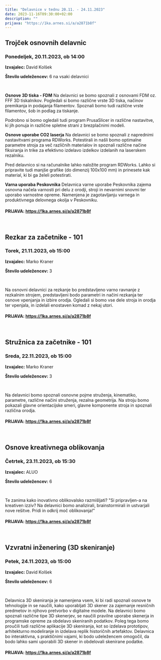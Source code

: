 ```yaml
---
title: "Delavnice v tednu 20.11. - 24.11.2023"
date: 2023-11-16T09:30:00+02:00
description: ""
prijava: "https://1ka.arnes.si/a/a2871b8f"
---
```

## Trojček osnovnih delavnic
### Ponedeljek, 20.11.2023, ob 14:00


**Izvajalec:** David Kolšek

**Število udeležencev:** 6 na vsaki delavnici

&nbsp;


**Osnove 3D tiska - FDM**
Na delavnici se bomo spoznali z osnovami FDM oz. FFF 3D tiskalnikov. Pogledali si bomo različne vrste 3D tiska, načinov premikanja in podajanja filamentov. Spoznali bomo tudi različne vrste filamentov, šob in podlag za tiskanje.

Podrobno si bomo ogledali tudi program PrusaSlicer in različne nastavitve, ki jih ponuja in različne spletne strani z brezplačnimi modeli. 

**Osnove uporabe CO2 laserja**
Na delavnici se bomo spoznali z naprednimi nastavitvami programa RDWorks. Potestirali in našli bomo optimalne parametre stroja za več različnih materialov in spoznali različne načine fiksiranja in trike za efektivno izdelavo izdelkov izdelanih na laserskem rezalniku.

Pred delavnico si na računalnike lahko naložite program RDWorks. Lahko si pripravite tudi manjše grafike (do dimenzij 100x100 mm) in prinesete kak material, ki bi ga želeli potestirati.


**Varna uporaba Peskovnika**
Delavnica varne uporabe Peskovnika zajema osnovna načela varnosti pri delu z orodji, stroji in nevarnimi snovmi ter uporabo varnostne opreme. Namenjena je zagotavljanju varnega in produktivnega delovnega okolja v Peskovniku.

####  PRIJAVA: https://1ka.arnes.si/a/a2871b8f


&nbsp;
&nbsp;
## Rezkar za začetnike - 101
### Torek, 21.11.2023, ob 15:00


**Izvajalec:** Marko Kraner

**Število udeležencev:** 3


&nbsp;

Na osnovni delavnici za rezkanje bo predstavljeno varno ravnanje z rezkalnim strojem, predstavljeni bodo parametri in načini rezkanja ter osnove vpenjanja in izbire orodja. Ogledali si bomo vse dele stroja in orodja ter vpenjala, in izdelali enostaven komad z nekaj utori.

####  PRIJAVA: https://1ka.arnes.si/a/a2871b8f

&nbsp;
&nbsp;

## Stružnica za začetnike - 101
### Sreda, 22.11.2023, ob 15:00


**Izvajalec:** Marko Kraner

**Število udeležencev:** 3



&nbsp;

Na delavnici bomo spoznali osnovne pojme struženja, kinematiko, parametre, različne
načini struženja, rezalna geometrija. Na stroju bomo pokazali glavne orientacijske smeri,
glavne komponente stroja in spoznali različna orodja.

####  PRIJAVA: https://1ka.arnes.si/a/a2871b8f

&nbsp;
&nbsp;

## Osnove kreativnega oblikovanja
### Četrtek, 23.11.2023, ob 15:30


**Izvajalec:** ALUO

**Število udeležencev:** 6

&nbsp;

Te zanima kako inovativno oblikovalsko razmišljati?
"Si pripravljen-a na kreativen izziv? Na delavnici bomo analizirali, brainstormirali in ustvarjali nove rešitve. Pridi in odkrij moč oblikovanja!"
 
####  PRIJAVA: https://1ka.arnes.si/a/a2871b8f

&nbsp;
&nbsp;

## Vzvratni inženering (3D skeniranje)
### Petek, 24.11.2023, ob 15:00


**Izvajalec:** David Kolšek

**Število udeležencev:** 6

&nbsp;

Delavnica 3D skeniranja je namenjena vsem, ki bi radi spoznali osnove te tehnologije in se naučili, kako uporabljati 3D skener za zajemanje resničnih predmetov in njihovo pretvorbo v digitalne modele. Na delavnici bomo spoznali različne tipe 3D skenerjev, se naučili pravilne uporabe skenerja in programske opreme za obdelavo skeniranih podatkov. Poleg tega bomo proučili tudi različne aplikacije 3D skeniranja, kot so izdelava prototipov, arhitekturno modeliranje in izdelava replik historičnih artefaktov. Delavnica bo interaktivna, s praktičnimi vajami, ki bodo udeležencem omogočil, da bodo lahko sami uporabili 3D skener in obdelovali skenirane podatke.

####  PRIJAVA: https://1ka.arnes.si/a/a2871b8f


